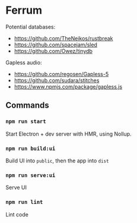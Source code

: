 # Ferrum

Potential databases:
- https://github.com/TheNeikos/rustbreak
- https://github.com/spacejam/sled
- https://github.com/Owez/tinydb

Gapless audio:
- https://github.com/regosen/Gapless-5
- https://github.com/sudara/stitches
- https://www.npmjs.com/package/gapless.js

## Commands

### `npm run start`
Start Electron + dev server with HMR, using Nollup.

### `npm run build:ui`
Build UI into `public`, then the app into `dist`

### `npm run serve:ui`
Serve UI

### `npm run lint`
Lint code
